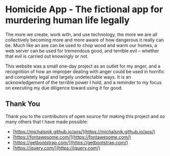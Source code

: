 # Homicide App - The fictional app for murdering human life legally

The more we create, work with, and use technology, the more we are all collectively becoming more and more aware of how dangerous it really can be. Much like an axe can be used to chop wood and warm our homes, a web server can be used for tremendous good, and terrible evil – whether that evil is carried out knowingly or not.

This website was a small one-day project as an outlet for my anger, and a recognition of how an improper dealing with anger could be used in horrific and completely legal and largely undetectable ways. It is an acknowledgement of the terrible power I hold, and a reminder to my focus on executing my due diligence toward using it for good.

## Thank You

Thank you to the contributors of open source for making this project and so many others that I have made possible:

* [https://michalsnik.github.io/aos/](https://michalsnik.github.io/aos/)
* [https://fontawesome.com/](https://fontawesome.com/)
* [https://getbootstrap.com/](https://getbootstrap.com/)
* [https://jquery.com/](https://jquery.com/)
